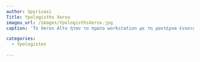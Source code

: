 ```yaml
---
author: Spyrivasi
Title: Ypologisths Xerox
imageu_url: /images/YpologisthsXerox.jpg
caption: 'Το Xerox Alto ήταν το πρώτο workstation με τη μοντέρνα έννοια του όρου και ένα από τα πιο σημαντικά συστήματα στην ιστορία των υπολογιστών. Η πειραματική πλατφόρμα πάνω στην οποία υλοποιήθηκαν για πρώτη φορά οι περισσότερες από τις τεχνολογίες και τις εφαρμογές των προσωπικών υπολογιστών'.

categories: 
  - Ypologistes
   
---
```

